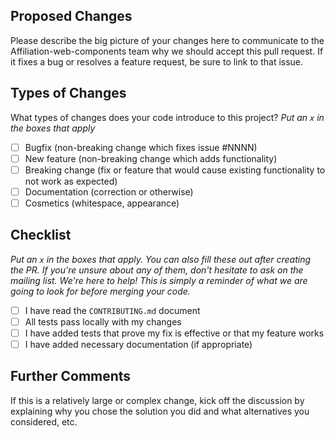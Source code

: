 ## Proposed Changes

Please describe the big picture of your changes here to communicate to the
Affiliation-web-components team why we should accept this pull request. If it fixes a bug or
resolves a feature request, be sure to link to that issue.

## Types of Changes

What types of changes does your code introduce to this project?
_Put an `x` in the boxes that apply_

- [ ] Bugfix (non-breaking change which fixes issue #NNNN)
- [ ] New feature (non-breaking change which adds functionality)
- [ ] Breaking change (fix or feature that would cause existing functionality to not work as expected)
- [ ] Documentation (correction or otherwise)
- [ ] Cosmetics (whitespace, appearance)

## Checklist

_Put an `x` in the boxes that apply. You can also fill these out after creating
the PR. If you're unsure about any of them, don't hesitate to ask on the
mailing list. We're here to help! This is simply a reminder of what we are
going to look for before merging your code._

- [ ] I have read the `CONTRIBUTING.md` document
- [ ] All tests pass locally with my changes
- [ ] I have added tests that prove my fix is effective or that my feature works
- [ ] I have added necessary documentation (if appropriate)

## Further Comments

If this is a relatively large or complex change, kick off the discussion by
explaining why you chose the solution you did and what alternatives you
considered, etc.
